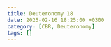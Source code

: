 ```yaml
---
title: Deuteronomy 18
date: 2025-02-16 18:25:00 +0300
category: [CBR, Deuteronomy]
tags: []
---
```

